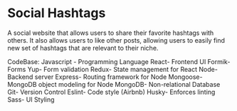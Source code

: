 # Social Hashtags

A social website that allows users to share their favorite hashtags with others. It also allows users to like other posts, allowing users to easily find new set of hashtags
that are relevant to their niche.

CodeBase:
Javascript - Programming Language
React- Frontend UI
    Formik- Forms
    Yup- Form validation
    Redux- State management for React
Node- Backend server
    Express- Routing framework for Node
    Mongoose- MongoDB object modeling for Node
MongoDB- Non-relational Database
Git- Version Control
Eslint- Code style (Airbnb)
Husky- Enforces linting
Sass- UI Styling